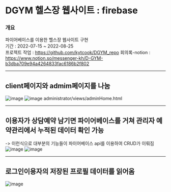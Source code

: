# DGYM 헬스장 웹사이트 : firebase

### 개요

파이어베이스를 이용한 헬스장 웹사이트 구현<br/>
기간 : 2022-07-15 ~ 2022-08-25<br/>
프로젝트 작업 : https://github.com/kytcook/DGYM_repo
회의록-notion : https://www.notion.so/messenger-kh/D-GYM-b3dba709e94a4264833fac6186b2f802

----------------------------------------------------------------------------------------------
## client페이지와 admim페이지를 나눔
![image](https://user-images.githubusercontent.com/98031858/187029315-39f23f1b-ab79-4eec-9b00-04564a139a02.png)
![image](https://user-images.githubusercontent.com/98031858/187030034-066d7577-c68d-46bf-a9c7-c4cdc3abd40c.png)
administrator/views/adminHome.html

---------------------------------------------------------------------------------------------
## 이용자가 상담예약 남기면 파이어베이스를 거쳐 관리자 예약관리에서 누적된 데이터 확인 가능
-> 이런식으로 대부분의 기능들이 파이어베이스 api를 이용하여 CRUD가 이뤄짐
![image](https://user-images.githubusercontent.com/98031858/187030622-1dd92a30-6aef-4719-8c1d-52600243805f.png)
![image](https://user-images.githubusercontent.com/98031858/187030162-4ee06439-b4fe-47f3-91c2-15ef3db05509.png)

---------------------------------------------------------------------------------------------
## 로그인이용자의 저장된 프로필 데이터를 읽어옴
![image](https://user-images.githubusercontent.com/98031858/187030689-1e81980a-0809-42d4-a577-d390f7898482.png)

